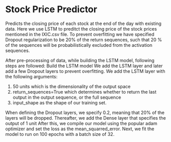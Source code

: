 # Stock Price Predictor
Predicts the closing price of each stock at the end of the day with existing data.
Here we use LSTM to preditct the closing price of the stock prices mentioned in the IXIC.csv file. To prevent overfitting we have specified Dropout regularization to be 20% of the 
return sequences, such that 20 % of the sequences will be probabilistically excluded from the activation sequences.

After pre-processing of data, while building the LSTM model, following steps are followed:
Build the LSTM model 
 We add the LSTM layer and later add a few Dropout layers to prevent overfitting. 
 We add the LSTM layer with the following arguments:
 1. 50 units which is the dimensionality of the output space
 2. return_sequences=True which determines whether to return the last output in the output sequence, or the full sequence
 3. input_shape as the shape of our training set.

 When defining the Dropout layers, we specify 0.2, meaning that 20% of the layers will be dropped.
 Thereafter, we add the Dense layer that specifies the output of 1 unit
 After this, we compile our model using the popular adam optimizer and set the loss as the mean_squarred_error.
 Next, we fit the model to run on 100 epochs with a batch size of 32.
